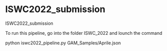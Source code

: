 # ISWC2022_submission
 ISWC2022_submission


To run this pipeline, go into the folder ISWC_2022 and lounch the command

python iswc2022_pipeline.py GAM_Samples/Aprile.json 

